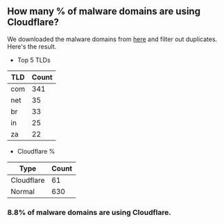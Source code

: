 ## How many % of malware domains are using Cloudflare?


We downloaded the malware domains from [here](https://urlhaus.abuse.ch) and filter out duplicates.
Here's the result.


[//]: # (start replacement)


- Top 5 TLDs

| TLD | Count |
| --- | --- |
| com | 341 |
| net | 35 |
| br | 33 |
| in | 25 |
| za | 22 |


- Cloudflare %

| Type | Count |
| --- | --- |
| Cloudflare | 61 |
| Normal | 630 |


### 8.8% of malware domains are using Cloudflare.